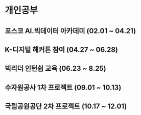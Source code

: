# 개인공부
## 포스코 AI.빅데이터 아카데미 (02.01 ~ 04.21)
## K-디지털 해커톤 참여 (04.27 ~ 06.28)
## 빅리더 인턴쉽 교육 (06.23 ~ 8.25)
## 수자원공사 1차 프로젝트 (09.01 ~ 10.13)
## 국립공원공단 2차 프로젝트 (10.17 ~ 12.01)


